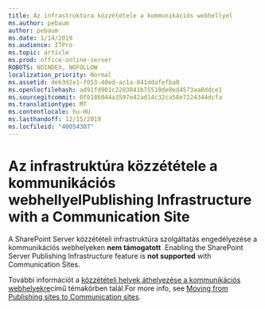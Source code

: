 ```yaml
---
title: Az infrastruktúra közzététele a kommunikációs webhellyel
ms.author: pebaum
author: pebaum
ms.date: 1/14/2019
ms.audience: ITPro
ms.topic: article
ms.prod: office-online-server
ROBOTS: NOINDEX, NOFOLLOW
localization_priority: Normal
ms.assetid: de63d2e1-f053-40ed-ac1a-041ddafefba0
ms.openlocfilehash: ad91fd901c2203841b75510de8ed4573aa0ddce1
ms.sourcegitcommit: 0f0186044a3597e42ad14c32ca58e7224344dcfa
ms.translationtype: MT
ms.contentlocale: hu-HU
ms.lasthandoff: 12/15/2019
ms.locfileid: "40054307"
---
```

# <a name="publishing-infrastructure-with-a-communication-site"></a><span data-ttu-id="31c01-102">Az infrastruktúra közzététele a kommunikációs webhellyel</span><span class="sxs-lookup"><span data-stu-id="31c01-102">Publishing Infrastructure with a Communication Site</span></span>


<span data-ttu-id="31c01-103">A SharePoint Server közzétételi infrastruktúra szolgáltatás engedélyezése a kommunikációs webhelyeken **nem támogatott** .</span><span class="sxs-lookup"><span data-stu-id="31c01-103">Enabling the SharePoint Server Publishing Infrastructure feature is **not supported** with Communication Sites.</span></span> 
  
<span data-ttu-id="31c01-104">További információt a [közzétételi helyek áthelyezése a kommunikációs webhelyekre](https://docs.microsoft.com/sharepoint/publishing-sites-classic-to-modern-experience)című témakörben talál.</span><span class="sxs-lookup"><span data-stu-id="31c01-104">For more info, see [Moving from Publishing sites to Communication sites](https://docs.microsoft.com/sharepoint/publishing-sites-classic-to-modern-experience).</span></span> 
  

